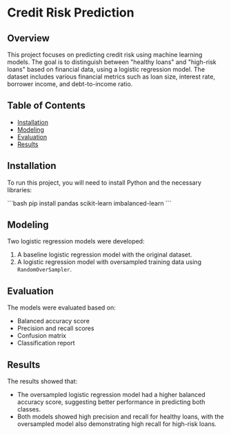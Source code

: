 # Credit Risk Prediction

## Overview

This project focuses on predicting credit risk using machine learning models. The goal is to distinguish between "healthy loans" and "high-risk loans" based on financial data, using a logistic regression model. The dataset includes various financial metrics such as loan size, interest rate, borrower income, and debt-to-income ratio.

## Table of Contents

- [Installation](#installation)
- [Modeling](#modeling)
- [Evaluation](#evaluation)
- [Results](#results)

## Installation

To run this project, you will need to install Python and the necessary libraries:

\```bash
pip install pandas scikit-learn imbalanced-learn 
\```

## Modeling

Two logistic regression models were developed:

1. A baseline logistic regression model with the original dataset.
2. A logistic regression model with oversampled training data using `RandomOverSampler`.

## Evaluation

The models were evaluated based on:

- Balanced accuracy score
- Precision and recall scores
- Confusion matrix
- Classification report

## Results

The results showed that:

- The oversampled logistic regression model had a higher balanced accuracy score, suggesting better performance in predicting both classes.
- Both models showed high precision and recall for healthy loans, with the oversampled model also demonstrating high recall for high-risk loans.

